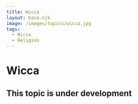 ```yaml
---
title: Wicca
layout: base.njk
image: /images/topics/wicca.jpg
tags:
  - Wicca
  - Religion
---
```


# Wicca

## This topic is under development